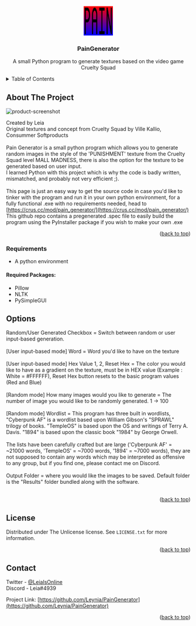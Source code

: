 <!-- PROJECT SHIELDS -->
<!--
*** I'm using markdown "reference style" links for readability.
*** Reference links are enclosed in brackets [ ] instead of parentheses ( ).
*** See the bottom of this document for the declaration of the reference variables
*** for contributors-url, forks-url, etc. This is an optional, concise syntax you may use.
*** https://www.markdownguide.org/basic-syntax/#reference-style-links
-->
<a name="readme-top"></a>
<!-- PROJECT LOGO -->
<br />
<div align="center">
  <a href="https://github.com/Leynia/PainGenerator">
    <img src="https://github.com/Leynia/PainGenerator/blob/main/resources/PAIN.png" alt="Logo" width="80" height="80">
  </a>

<h3 align="center">PainGenerator</h3>

  <p align="center">
    A small Python program to generate textures based on the video game Cruelty Squad
    <br />
</div>



<!-- TABLE OF CONTENTS -->
<details>
  <summary>Table of Contents</summary>
  <ol>
    <li>
      <a href="#about-the-project">About The Project</a>
      <ul>
        <li><a href="#requirements">Requirements</a></li>
      </ul>
    </li>
    <li>
      <a href="#options">Options</a>
    </li>
    <li><a href="#license">License</a></li>
    <li><a href="#contact">Contact</a></li>
  </ol>
</details>



<!-- ABOUT THE PROJECT -->
## About The Project

![product-screenshot]

Created by Leia
</br>
Original textures and concept from Cruelty Squad by Ville Kallio, Consummer Softproducts
</br>
</br>
Pain Generator is a small python program which allows you to generate random images in the style of the 'PUNISHMENT' texture from the Cruelty Squad level MALL MADNESS,
there is also the option for the texture to be generated based on user input.
</br>
I learned Python with this project which is why the code is badly written, mismatched, and probably not very efficient ;).
</br>
</br>
This page is just an easy way to get the source code in case you'd like to tinker with the program and run it in your own python environment, for a fully functional .exe with no requirements needed, head to [https://crus.cc/mod/pain_generator/](https://crus.cc/mod/pain_generator/)
<br>
This github repo contains a pregenerated .spec file to easily build the program using the PyInstaller package if you wish to make your own .exe

<p align="right">(<a href="#readme-top">back to top</a>)</p>

### Requirements

* A python environment

#### Required Packages:

* Pillow
* NLTK
* PySimpleGUI

## Options

Random/User Generated Checkbox = Switch between random or user input-based generation.
</br>
</br>
[User input-based mode] Word = Word you'd like to have on the texture
</br>
</br>
[User input-based mode] Hex Value 1, 2, Reset Hex = The color you would like to have as a gradient on the texture, must be in HEX value (Example : White = #FFFFFF), Reset Hex button resets to the basic program values (Red and Blue)
</br>
</br>
[Random mode] How many images would you like to generate = The number of image you would like to be randomly generated. 1 -> 100
</br>
</br>
[Random mode] Wordlist = This program has three built in wordlists, "Cyberpunk AF" is a wordlist based upon William Gibson's "SPRAWL" trilogy of books. "TempleOS" is based upon the OS and writings of Terry A. Davis. "1894" is based upon the classic book "1984" by George Orwell.
</br>
</br>
The lists have been carefully crafted but are large ('Cyberpunk AF' = ~21000 words, 'TempleOS' = ~7000 words, '1894' = ~7000 words), they are not supposed to contain any words which may be interpreted as offensive to any group, but if you find one, please contact me on Discord.
</br>
</br>
Output Folder = where you would like the images to be saved. Default folder is the "Results" folder bundled along with the software.
</br>
</br>
<p align="right">(<a href="#readme-top">back to top</a>)</p>

<!-- LICENSE -->
## License

Distributed under The Unlicense license. See `LICENSE.txt` for more information.

<p align="right">(<a href="#readme-top">back to top</a>)</p>



<!-- CONTACT -->
## Contact

Twitter - [@LeiaIsOnline](https://twitter.com/LeiaIsOnline)
</br>
Discord - Leia#4939

Project Link: [https://github.com/Leynia/PainGenerator](https://github.com/Leynia/PainGenerator)

<p align="right">(<a href="#readme-top">back to top</a>)</p>

<!-- MARKDOWN LINKS & IMAGES -->
[product-screenshot]: https://crus.cc/mod/pain_generator/image.jpg

